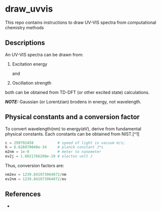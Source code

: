 # draw_uvvis

This repo contains instructions to draw UV-VIS spectra from computational chemistry methods

## Descriptions

An UV-VIS spectra can be drawn from:

1. Excitation energy

    and

2. Oscillation strength

both can be obtained from TD-DFT (or other excited state) calculations.

***NOTE:***
    Gaussian (or Lorentzian) brodens in energy, not wavelength.

## Physical constants and a conversion factor

To convert wavelength(nm) to energy(eV), derive from fundamental physical constants. Each constants can be obtained from NIST.[^1]

```python
c = 299792458           # speed of light in vacuum m/s;
h = 6.626070040e-34     # planck constant J*s
m2nm = 1e-9             # meter to nanometer
ev2j = 1.6021766208e-19 # electon volt J
```

Thus, conversion factors are:

```python
nm2ev = 1239.841973964072/nm
ev2nm = 1239.841973964072/ev
```

## References

- [1]: https://physics.nist.gov/cuu/Constants/
